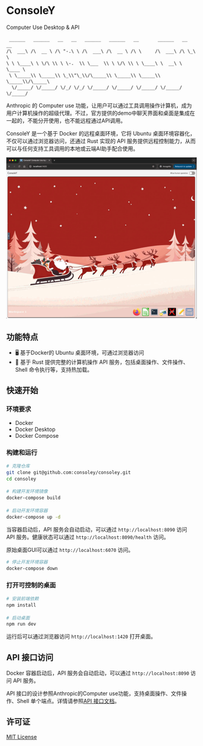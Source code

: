 

# ConsoleY
Computer Use Desktop & API

```
 ______   ______   __   __   ______   ______   __       ______   __  __   
/\  ___\ /\  __ \ /\ "-.\ \ /\  ___\ /\  __ \ /\ \     /\  ___\ /\ \_\ \  
\ \ \____\ \ \/\ \\ \ \-.  \\ \___  \\ \ \/\ \\ \ \____\ \  __\ \ \____ \ 
 \ \_____\\ \_____\\ \_\\"\_\\/\_____\\ \_____\\ \_____\\ \_____\\/\_____\
  \/_____/ \/_____/ \/_/ \/_/ \/_____/ \/_____/ \/_____/ \/_____/ \/_____/
```

Anthropic 的 Computer use 功能，让用户可以通过工具调用操作计算机，成为用户计算机操作的超级代理。不过，官方提供的demo中聊天界面和桌面是集成在一起的，不能分开使用，也不能远程通过API调用。

ConsoleY 是一个基于 Docker 的远程桌面环境，它将 Ubuntu 桌面环境容器化，不仅可以通过浏览器访问，还通过 Rust 实现的 API 服务提供远程控制能力，从而可以与任何支持工具调用的本地或云端AI助手配合使用。

![demo](public/demo.png)

## 功能特点

- 🖥️ 基于Docker的 Ubuntu 桌面环境，可通过浏览器访问
- 🚀 基于 Rust 提供完整的计算机操作 API 服务，包括桌面操作、文件操作、Shell 命令执行等，支持热加载。

## 快速开始

### 环境要求
- Docker
- Docker Desktop
- Docker Compose

### 构建和运行

```bash
# 克隆仓库
git clone git@github.com:consoley/consoley.git
cd consoley

# 构建开发环境镜像
docker-compose build

# 启动开发环境容器
docker-compose up -d
```

当容器启动后，API 服务会自动启动，可以通过 `http://localhost:8090` 访问 API 服务。健康状态可以通过 `http://localhost:8090/health` 访问。

原始桌面GUI可以通过 `http://localhost:6070` 访问。

```bash
# 停止开发环境容器
docker-compose down
```

### 打开可控制的桌面

```bash
# 安装前端依赖
npm install

# 启动桌面
npm run dev
```
运行后可以通过浏览器访问 `http://localhost:1420` 打开桌面。

## API 接口访问

Docker 容器启动后，API 服务会自动启动，可以通过 `http://localhost:8090` 访问 API 服务。

API 接口的设计参照Anthropic的Computer use功能，支持桌面操作、文件操作、Shell 单个端点。详情请参照[API 接口文档](api.md)。

## 许可证

[MIT License](LICENSE)

